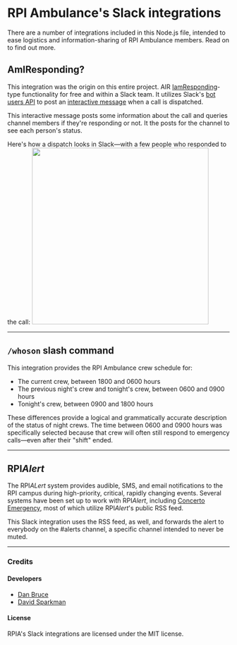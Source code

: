 # RPI Ambulance's Slack integrations
There are a number of integrations included in this Node.js file, intended to ease logistics and information-sharing of RPI Ambulance members. Read on to find out more.

## AmIResponding?

This integration was the origin on this entire project. AIR [IamResponding](https://iamresponding.com/v3/Pages/Default.aspx)-type functionality for free and within a Slack team. It utilizes Slack's [bot users API](https://api.slack.com/bot-users) to post an [interactive message](https://api.slack.com/interactive-messages) when a call is dispatched.

This interactive message posts some information about the call and queries channel members if they're responding or not. It the posts for the channel to see each person's status.

Here's how a dispatch looks in Slack—with a few people who responded to the call:
<img src="https://i.imgur.com/qAL5Szl.pnghttps://i.imgur.com/qAL5Szl.png" width="400">

---

## `/whoson` slash command
This integration provides the RPI Ambulance crew schedule for:
* The current crew, between 1800 and 0600 hours
* The previous night's crew and tonight's crew, between 0600 and 0900 hours
* Tonight's crew, between 0900 and 1800 hours

These differences provide a logical and grammatically accurate description of the status of night crews. The time between 0600 and 0900 hours was specifically selected because that crew will often still respond to emergency calls—even after their "shift" ended.

___

## RPI*Alert*
The RPI*ALert* system provides audible, SMS, and email notifications to the RPI campus during high-priority, critical, rapidly changing events. Several systems have been set up to work with RPI*Alert*, including [Concerto Emergency](https://github.com/concerto-addons/concerto_emergency), most of which utilize RPI*Alert*'s public RSS feed.

This Slack integration uses the RSS feed, as well, and forwards the alert to everybody on the #alerts channel, a specific channel intended to never be muted.


---

### Credits

#### Developers
* [Dan Bruce](http://github.com/ddbruce)
* [David Sparkman](http://github.com/David-Sparky)

#### License
RPIA's Slack integrations are licensed under the MIT license.
